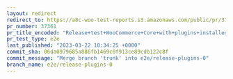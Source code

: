 ```yaml
---
layout: redirect
redirect_to: https://a8c-woo-test-reports.s3.amazonaws.com/public/pr/37361/e2e/index.html
pr_number: 37361
pr_title_encoded: "Release+test+WooCommerce+Core+with+plugins+installed"
pr_test_type: e2e
last_published: "2023-03-22 10:34:25 +0000"
commit_sha: 06da0979685a886fb1469c0f913ce89cdb122c8f
commit_message: "Merge branch 'trunk' into e2e/release-plugins-0"
branch_name: e2e/release-plugins-0
---
```

